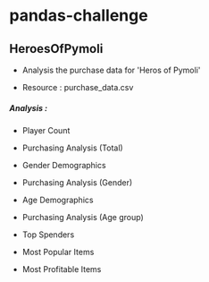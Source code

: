 # pandas-challenge

## HeroesOfPymoli

* Analysis the purchase data for 'Heros of Pymoli'

* Resource : purchase_data.csv
    
##### Analysis :

* Player Count

* Purchasing Analysis (Total)

* Gender Demographics

* Purchasing Analysis (Gender)

* Age Demographics

* Purchasing Analysis (Age group)

* Top Spenders

* Most Popular Items

* Most Profitable Items
